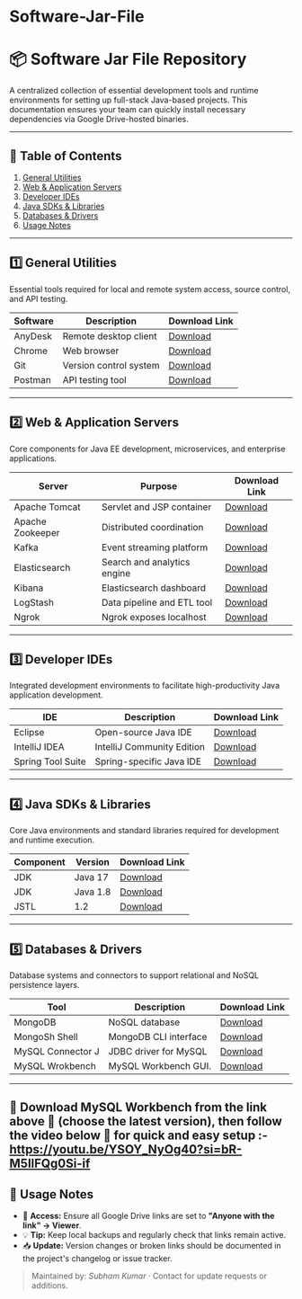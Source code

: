 # Software-Jar-File

# 📦 Software Jar File Repository

A centralized collection of essential development tools and runtime environments for setting up full-stack Java-based projects. This documentation ensures your team can quickly install necessary dependencies via Google Drive-hosted binaries.

---

## 🔧 Table of Contents

1. [General Utilities](#general-utilities)
2. [Web & Application Servers](#web--application-servers)
3. [Developer IDEs](#developer-ides)
4. [Java SDKs & Libraries](#java-sdks--libraries)
5. [Databases & Drivers](#databases--drivers)
6. [Usage Notes](#usage-notes)

---

## 1️⃣ General Utilities

Essential tools required for local and remote system access, source control, and API testing.

| Software | Description            | Download Link                                                                                  |
| -------- | ---------------------- | ---------------------------------------------------------------------------------------------- |
| AnyDesk  | Remote desktop client  | [Download](https://drive.google.com/file/d/1lRHqfmciCPCFBN5WlioIoh6gqSo9qAB0/view?usp=sharing) |
| Chrome   | Web browser            | [Download](https://drive.google.com/file/d/18tyHFLIBOpwr-E8ENddSIswg1sxko51q/view?usp=sharing) |
| Git      | Version control system | [Download](https://drive.google.com/file/d/1-RawrwsWnBSzCoHIy1-1PeGIh505AdJJ/view?usp=sharing) |
| Postman  | API testing tool       | [Download](https://www.postman.com/downloads/) |

---

## 2️⃣ Web & Application Servers

Core components for Java EE development, microservices, and enterprise applications.

| Server           | Purpose                     | Download Link                                                                                  |
| ---------------- | --------------------------- | ---------------------------------------------------------------------------------------------- |
| Apache Tomcat    | Servlet and JSP container   | [Download](https://drive.google.com/file/d/1ktFL3wq26EVcIt6KgA9lKWvTVfdVKr9m/view?usp=sharing) |
| Apache Zookeeper | Distributed coordination    | [Download](https://drive.google.com/file/d/1pArjJW2an3wjDoWDFRb-Vo2jtFkHAwwK/view?usp=sharing) |
| Kafka            | Event streaming platform    | [Download](https://drive.google.com/file/d/1rcUvjupcbjdf9UTiziAFdM7GvJCblWQY/view?usp=sharing) |
| Elasticsearch    | Search and analytics engine | [Download](https://drive.google.com/file/d/1g-np-PpRVAAajhsz7bn8wy1Nf8Y6ufhe/view?usp=sharing) |
| Kibana           | Elasticsearch dashboard     | [Download](https://drive.google.com/file/d/166xQo_JALRA5VgRwopoYxZPfw1K86epq/view?usp=sharing) |
| LogStash         | Data pipeline and ETL tool  | [Download](https://drive.google.com/file/d/1lOjUoC9Is6ZCQSJwjrUhiCSsIqKPKumI/view?usp=sharing) |
| Ngrok            | Ngrok exposes localhost     | [Download](https://ngrok.com/downloads/windows?tab=download)                                   |

---

## 3️⃣ Developer IDEs

Integrated development environments to facilitate high-productivity Java application development.

| IDE               | Description                | Download Link                                                                                  |
| ----------------- | -------------------------- | ---------------------------------------------------------------------------------------------- |
| Eclipse           | Open-source Java IDE       | [Download](https://drive.google.com/file/d/1pArjJW2an3wjDoWDFRb-Vo2jtFkHAwwK/view?usp=sharing) |
| IntelliJ IDEA     | IntelliJ Community Edition | [Download](https://drive.google.com/file/d/1vPysePHHPO2jrs07vmvyfL8yra0opZkG/view?usp=sharing) |
| Spring Tool Suite | Spring-specific Java IDE   | [Download](https://drive.google.com/file/d/1mpWAZbbxwVxWhUvUHIE9SDFKCAfR7dFA/view?usp=sharing) |

---

## 4️⃣ Java SDKs & Libraries

Core Java environments and standard libraries required for development and runtime execution.

| Component | Version  | Download Link                                                                                  |
| --------- | -------- | ---------------------------------------------------------------------------------------------- |
| JDK       | Java 17  | [Download](https://drive.google.com/file/d/1iag8KxGrC4LDnv612ed-_-AtymRXEjiA/view?usp=sharing) |
| JDK       | Java 1.8 | [Download](https://drive.google.com/file/d/1Y2lbPREeGyl_qOm7EGVSP53PTieKM6cw/view?usp=sharing) |
| JSTL      | 1.2      | [Download](https://drive.google.com/file/d/1Uk8c79oaVhO5dBDpAbdkffkY9SOjWzVT/view?usp=sharing) |

---

## 5️⃣ Databases & Drivers

Database systems and connectors to support relational and NoSQL persistence layers.

| Tool              | Description           | Download Link                                                                                  |
| ----------------- | --------------------- | ---------------------------------------------------------------------------------------------- |
| MongoDB           | NoSQL database        | [Download](https://drive.google.com/file/d/13dNCDVSBIx0fYe5OAaJQewPNAraH9jps/view?usp=sharing) |
| MongoSh Shell     | MongoDB CLI interface | [Download](https://drive.google.com/file/d/13dNCDVSBIx0fYe5OAaJQewPNAraH9jps/view?usp=sharing) |
| MySQL Connector J | JDBC driver for MySQL | [Download](https://drive.google.com/file/d/1Da6HM9UVEVeZT1dbos6flhzMaIbovo-G/view?usp=sharing) |
| MySQL Wrokbench   | MySQL Workbench GUI.  | [Download](https://dev.mysql.com/downloads/installer/)                                         |

---
🚀 Download MySQL Workbench from the link above 🔼 (choose the latest version), then follow the video below 🔽 for quick and easy setup :-          
https://youtu.be/YSOY_NyOg40?si=bR-M5IlFQg0Si-if
--------

## 📝 Usage Notes

* 🔗 **Access:** Ensure all Google Drive links are set to **"Anyone with the link" → Viewer**.
* 💡 **Tip:** Keep local backups and regularly check that links remain active.
* 📥 **Update:** Version changes or broken links should be documented in the project's changelog or issue tracker.

> Maintained by: *Subham Kumar* · Contact for update requests or additions.


